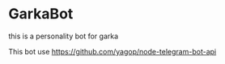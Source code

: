 # GarkaBot
this is a personality bot for garka

This bot use 
https://github.com/yagop/node-telegram-bot-api
